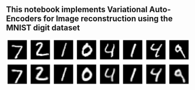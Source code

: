 ## This notebook implements Variational Auto-Encoders for Image reconstruction using the MNIST digit dataset

![Some of the reconstructed images](./output.png)
